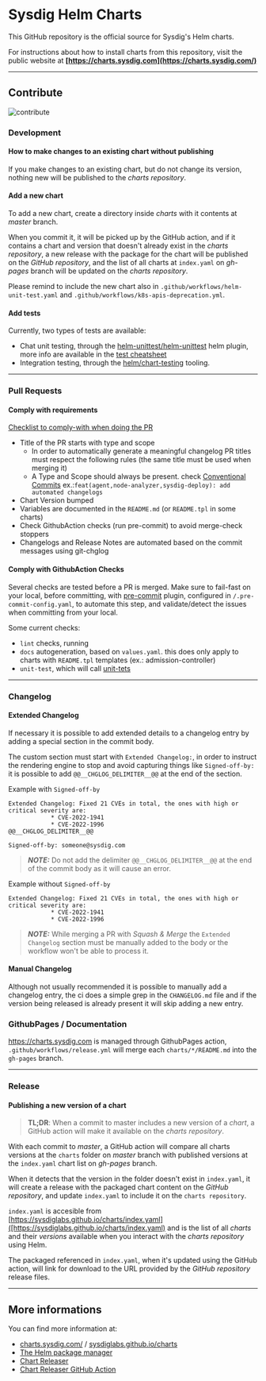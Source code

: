 # Sysdig Helm Charts

This GitHub repository is the official source for Sysdig's Helm charts.

For instructions about how to install charts from this repository, visit the public website at
**[https://charts.sysdig.com](https://charts.sysdig.com/)**

---

## Contribute

![contribute](https://user-images.githubusercontent.com/1073243/180266068-2695317f-5b05-4075-b432-6861330a5ef3.gif)


### Development

#### How to make changes to an existing chart without publishing

If you make changes to an existing chart, but do not change its version, nothing new will be published to the _charts repository_.

#### Add a new chart

To add a new chart, create a directory inside _charts_ with it contents at _master_ branch.

When you commit it, it will be picked up by the GitHub action, and if it contains a chart and version that doesn't already exist in the _charts repository_, a new release with the package for the chart will be published on the _GitHub repository_, and the list of all charts at `index.yaml` on _gh-pages_ branch will be updated on the _charts repository_.

Please remind to include the new chart also in `.github/workflows/helm-unit-test.yaml` and `.github/workflows/k8s-apis-deprecation.yml`.

#### Add tests

Currently, two types of tests are available:

- Chat unit testing, through the [helm-unittest/helm-unittest](https://github.com/helm-unittest/helm-unittest) helm plugin, more info are available in the [test cheatsheet](https://github.com/helm-unittest/helm-unittest/blob/main/DOCUMENT.md#test-job)
- Integration testing, through the [helm/chart-testing](https://github.com/helm/chart-testing/) tooling.

---

### Pull Requests

#### Comply with requirements

[Checklist to comply-with when doing the PR](./.github/PULL_REQUEST_TEMPLATE.md)

- Title of the PR starts with type and scope
  - In order to automatically generate a meaningful changelog PR titles must respect the following rules (the same title must be used when merging it)
  - A Type and Scope should always be present. check [Conventional Commits](https://www.conventionalcommits.org/en/v1.0.0/)
    ex.:`feat(agent,node-analyzer,sysdig-deploy): add automated changelogs`
- Chart Version bumped
- Variables are documented in the `README.md` (or `README.tpl` in some charts)
- Check GithubAction checks (run pre-commit) to avoid merge-check stoppers
- Changelogs and Release Notes are automated based on the commit messages using git-chglog

#### Comply with GithubAction Checks

Several checks are tested before a PR is merged.
Make sure to fail-fast on your local, before committing, with [pre-commit](https://pre-commit.com/) plugin, configured in `/.pre-commit-config.yaml`, to automate this step, and validate/detect the issues when committing from your local.

Some current checks:
- `lint` checks, running
- `docs` autogeneration, based on `values.yaml`. this does only apply to charts with `README.tpl` templates (ex.: admission-controller)
- `unit-test`, which will call [unit-tets](#--add-tests)

---

### Changelog

#### Extended Changelog

If necessary it is possible to add extended details to a changelog entry by adding a special section in the commit body.

The custom section must start with `Extended Changelog:`, in order to instruct the rendering engine to stop and avoid capturing things like `Signed-off-by:` it is possible to add `@@__CHGLOG_DELIMITER__@@` at the end of the section.

Example with `Signed-off-by`
```
Extended Changelog: Fixed 21 CVEs in total, the ones with high or critical severity are:
            * CVE-2022-1941
            * CVE-2022-1996
@@__CHGLOG_DELIMITER__@@

Signed-off-by: someone@sysdig.com
```

> **_NOTE:_**  Do not add the delimiter `@@__CHGLOG_DELIMITER__@@` at the end of the commit body as it will cause an error.

Example without `Signed-off-by`
```
Extended Changelog: Fixed 21 CVEs in total, the ones with high or critical severity are:
            * CVE-2022-1941
            * CVE-2022-1996
```

> **_NOTE:_**  While merging a PR with _Squash & Merge_ the `Extended Changelog` section must be manually added to the body or the workflow won't be able to process it.

#### Manual Changelog

Although not usually recommended it is possible to manually add a changelog entry, the ci does a simple grep in the `CHANGELOG.md` file and if the version being released is already present it will skip adding a new entry.

### GithubPages / Documentation

https://charts.sysdig.com is managed through GithubPages action, `.github/workflows/release.yml` will merge each `charts/*/README.md` into the `gh-pages` branch.

---

### Release

#### Publishing a new version of a chart

> **TL;DR**: When a commit to master includes a new version of a _chart_, a GitHub action will make it available on the _charts repository_.

With each commit to _master_, a GitHub action will compare all charts versions at the `charts` folder on _master_ branch with published versions at the `index.yaml` chart list on _gh-pages_ branch.

When it detects that the version in the folder doesn't exist in  `index.yaml`, it will create a release with the packaged chart content on the _GitHub repository_, and update `index.yaml` to include it on the `charts repository`.

`index.yaml` is accesible from [https://sysdiglabs.github.io/charts/index.yaml]([https://sysdiglabs.github.io/charts/index.yaml) and is the list of all _charts_ and their _versions_ available when you interact with the _charts repository_ using Helm.

The packaged referenced in `index.yaml`, when it's updated using the GitHub action, will link for download to the URL provided by the _GitHub repository_ release files.

---

## More informations

You can find more information at:

- [charts.sysdig.com/](https://charts.sysdig.com/) / [sysdiglabs.github.io/charts](https://sysdiglabs.github.io/charts)
- [The Helm package manager](https://helm.sh/)
- [Chart Releaser](https://github.com/helm/chart-releaser)
- [Chart Releaser GitHub Action](https://github.com/helm/chart-releaser-action)
